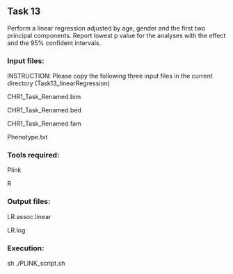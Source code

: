 ## Task 13

Perform a linear regression adjusted by age, gender and the first two principal components. Report lowest p value for the analyses with the effect and the 95% confident intervals.


### Input files:
INSTRUCTION: Please copy the following three input files in the current directory (Task13_linearRegression)

CHR1_Task_Renamed.bim

CHR1_Task_Renamed.bed

CHR1_Task_Renamed.fam


Phenotype.txt


### Tools required:
Plink

R

### Output files:
LR.assoc.linear

LR.log

### Execution:
sh ./PLINK_script.sh
